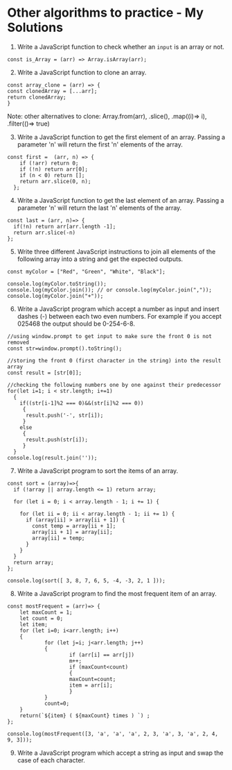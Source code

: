 # Other algorithms to practice - My Solutions

1. Write a JavaScript function to check whether an `input` is an array or not.

```
const is_Array = (arr) => Array.isArray(arr);
```

2. Write a JavaScript function to clone an array.

```
const array_clone = (arr) => {
const clonedArray = [...arr];
return clonedArray;
}
```

Note: other alternatives to clone: Array.from(arr), .slice(), .map((i)=> i), .filter(()=> true)

3. Write a JavaScript function to get the first element of an array. Passing a parameter 'n' will return the first 'n' elements of the array.

```
const first =  (arr, n) => {
    if (!arr) return 0;
    if (!n) return arr[0];
    if (n < 0) return [];
    return arr.slice(0, n);
  };
```

4. Write a JavaScript function to get the last element of an array. Passing a parameter 'n' will return the last 'n' elements of the array.

```
const last = (arr, n)=> {
  if(!n) return arr[arr.length -1];
  return arr.slice(-n)
};
```

5. Write three different JavaScript instructions to join all elements of the following array into a string and get the expected outputs.

```
const myColor = ["Red", "Green", "White", "Black"];

console.log(myColor.toString());
console.log(myColor.join()); // or console.log(myColor.join(","));
console.log(myColor.join("+"));

```

6. Write a JavaScript program which accept a number as input and insert dashes (-) between each two even numbers. For example if you accept 025468 the output should be 0-254-6-8.

```
//using window.prompt to get input to make sure the front 0 is not removed
const str=window.prompt().toString();

//storing the front 0 (first character in the string) into the result array
const result = [str[0]];

//checking the following numbers one by one against their predecessor
for(let i=1; i < str.length; i+=1)
  {
    if((str[i-1]%2 === 0)&&(str[i]%2 === 0))
     {
      result.push('-', str[i]);
     }
    else
     {
      result.push(str[i]);
     }
  }
console.log(result.join(''));
```

7. Write a JavaScript program to sort the items of an array.

```
const sort = (array)=>{
  if (!array || array.length <= 1) return array;

  for (let i = 0; i < array.length - 1; i += 1) {

    for (let ii = 0; ii < array.length - 1; ii += 1) {
      if (array[ii] > array[ii + 1]) {
        const temp = array[ii + 1];
        array[ii + 1] = array[ii];
        array[ii] = temp;
      }
    }
  }
  return array;
};

console.log(sort([ 3, 8, 7, 6, 5, -4, -3, 2, 1 ]));
```

8. Write a JavaScript program to find the most frequent item of an array.

```
const mostFrequent = (arr)=> {
    let maxCount = 1;
    let count = 0;
    let item;
    for (let i=0; i<arr.length; i++)
    {
            for (let j=i; j<arr.length; j++)
            {
                    if (arr[i] == arr[j])
                    m++;
                    if (maxCount<count)
                    {
                    maxCount=count;
                    item = arr[i];
                    }
            }
            count=0;
    }
    return(`${item} ( ${maxCount} times ) `) ;
};

console.log(mostFrequent([3, 'a', 'a', 'a', 2, 3, 'a', 3, 'a', 2, 4, 9, 3]));
```

9. Write a JavaScript program which accept a string as input and swap the case of each character.

```

```
